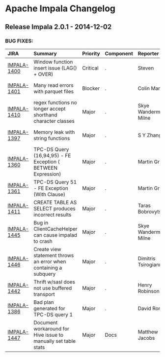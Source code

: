 
<!---
# Licensed to the Apache Software Foundation (ASF) under one
# or more contributor license agreements.  See the NOTICE file
# distributed with this work for additional information
# regarding copyright ownership.  The ASF licenses this file
# to you under the Apache License, Version 2.0 (the
# "License"); you may not use this file except in compliance
# with the License.  You may obtain a copy of the License at
#
#     http://www.apache.org/licenses/LICENSE-2.0
#
# Unless required by applicable law or agreed to in writing, software
# distributed under the License is distributed on an "AS IS" BASIS,
# WITHOUT WARRANTIES OR CONDITIONS OF ANY KIND, either express or implied.
# See the License for the specific language governing permissions and
# limitations under the License.
-->
# Apache Impala Changelog

## Release Impala 2.0.1 - 2014-12-02



### BUG FIXES:

| JIRA | Summary | Priority | Component | Reporter | Contributor |
|:---- |:---- | :--- |:---- |:---- |:---- |
| [IMPALA-1400](https://issues.apache.org/jira/browse/IMPALA-1400) | Window function insert issue (LAG() + OVER) |  Critical | . | Steven | Dimitris Tsirogiannis |
| [IMPALA-1401](https://issues.apache.org/jira/browse/IMPALA-1401) | Many read errors with parquet files |  Blocker | . | Colin Marc | Skye Wanderman-Milne |
| [IMPALA-1410](https://issues.apache.org/jira/browse/IMPALA-1410) | regex functions no longer accept shorthand character classes |  Major | . | Skye Wanderman-Milne | Dan Hecht |
| [IMPALA-1397](https://issues.apache.org/jira/browse/IMPALA-1397) | Memory leak with string functions |  Major | . | S Y Zhang | Skye Wanderman-Milne |
| [IMPALA-1360](https://issues.apache.org/jira/browse/IMPALA-1360) | TPC-DS Query (16,94,95) - FE Exception ( BETWEEN Expression) |  Major | . | Martin Grund | Dimitris Tsirogiannis |
| [IMPALA-1361](https://issues.apache.org/jira/browse/IMPALA-1361) | TPC-DS Query 51 - FE Exception (With Clause) |  Major | . | Martin Grund | Dimitris Tsirogiannis |
| [IMPALA-1411](https://issues.apache.org/jira/browse/IMPALA-1411) | CREATE TABLE AS SELECT produces incorrect results |  Major | . | Taras Bobrovytsky | Dimitris Tsirogiannis |
| [IMPALA-1445](https://issues.apache.org/jira/browse/IMPALA-1445) | Bug in ClientCacheHelper can cause impalad to crash |  Major | . | Skye Wanderman-Milne | Skye Wanderman-Milne |
| [IMPALA-1446](https://issues.apache.org/jira/browse/IMPALA-1446) | Create view statement throws an error when containing a subquery |  Major | . | Dimitris Tsirogiannis | Dimitris Tsirogiannis |
| [IMPALA-1442](https://issues.apache.org/jira/browse/IMPALA-1442) | Thrift w/sasl does not use buffered transport |  Major | . | Henry Robinson | Henry Robinson |
| [IMPALA-1386](https://issues.apache.org/jira/browse/IMPALA-1386) | Bad plan generated for TPC-DS query 1 |  Major | . | David Rorke | Dimitris Tsirogiannis |
| [IMPALA-1447](https://issues.apache.org/jira/browse/IMPALA-1447) | Document workaround for Hive issue to manually set table stats |  Major | Docs | Matthew Jacobs | John Russell |


